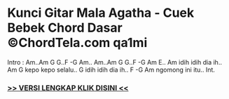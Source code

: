 
 # Kunci Gitar Mala Agatha - Cuek Bebek Chord Dasar ©ChordTela.com qa1mi


Intro : Am..Am G G..F -G Am.. Am..Am G G..F -G Am E.. Am idih idih dia ih.. Am G kepo kepo selalu.. G idih idih dia ih.. F -G Am ngomong ini itu.. Int.

###  <a href="https://shortlighzx.web.app?sq=Kunci Gitar Mala Agatha - Cuek Bebek Chord Dasar ©ChordTela.com"> >> VERSI LENGKAP KLIK DISINI << </a>
